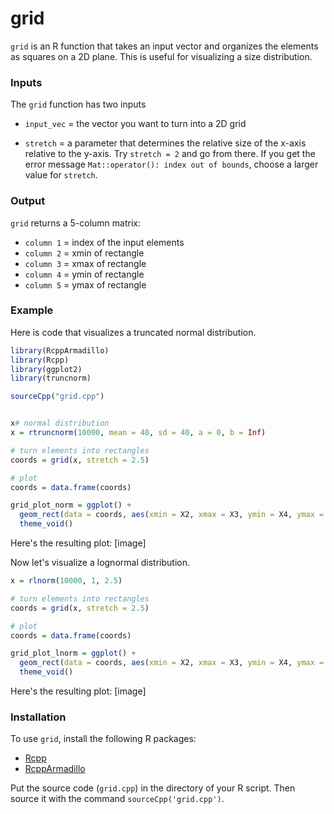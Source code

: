 # grid

`grid` is an R function that takes an input vector and organizes the elements as squares on a 2D plane. This is useful for visualizing a size distribution. 

### Inputs

The `grid` function has two inputs


* `input_vec` = the vector you want to turn into a 2D grid


* `stretch` = a parameter that determines the relative size of the x-axis relative to the y-axis. Try `stretch = 2` and go from there. If you get the error message `Mat::operator(): index out of bounds`, choose a larger value for `stretch`.


### Output
`grid` returns a 5-column matrix:

* `column 1` = index of the input elements
* `column 2` = xmin of rectangle
* `column 3` = xmax of rectangle
* `column 4` = ymin of rectangle
* `column 5` = ymax of rectangle

### Example

Here is code that visualizes a truncated normal distribution.

```R
library(RcppArmadillo)
library(Rcpp)
library(ggplot2)
library(truncnorm)

sourceCpp("grid.cpp")


x# normal distribution
x = rtruncnorm(10000, mean = 40, sd = 40, a = 0, b = Inf)

# turn elements into rectangles
coords = grid(x, stretch = 2.5) 

# plot
coords = data.frame(coords)

grid_plot_norm = ggplot() +
  geom_rect(data = coords, aes(xmin = X2, xmax = X3, ymin = X4, ymax = X5)) +
  theme_void()

```

Here's the resulting plot:
[image]


Now let's visualize a lognormal distribution.



```R
x = rlnorm(10000, 1, 2.5)

# turn elements into rectangles
coords = grid(x, stretch = 2.5) 

# plot
coords = data.frame(coords)

grid_plot_lnorm = ggplot() +
  geom_rect(data = coords, aes(xmin = X2, xmax = X3, ymin = X4, ymax = X5)) +
  theme_void()

```

Here's the resulting plot:
[image]




### Installation
To use `grid`, install the following R packages:
 * [Rcpp](https://cran.r-grid.org/web/packages/Rcpp/index.html) 
 * [RcppArmadillo](https://cran.r-grid.org/web/packages/RcppArmadillo/index.html) 

Put the source code (`grid.cpp`) in the directory of your R script. Then source it with the command `sourceCpp('grid.cpp')`.



